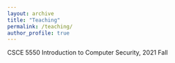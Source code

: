 ```yaml
---
layout: archive
title: "Teaching"
permalink: /teaching/
author_profile: true
---
```


<p>CSCE 5550 Introduction to Computer Security, 2021 Fall</p>
